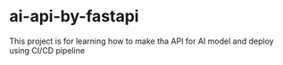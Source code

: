 # ai-api-by-fastapi

This project is for learning how to make tha API for AI model and deploy using CI/CD pipeline
